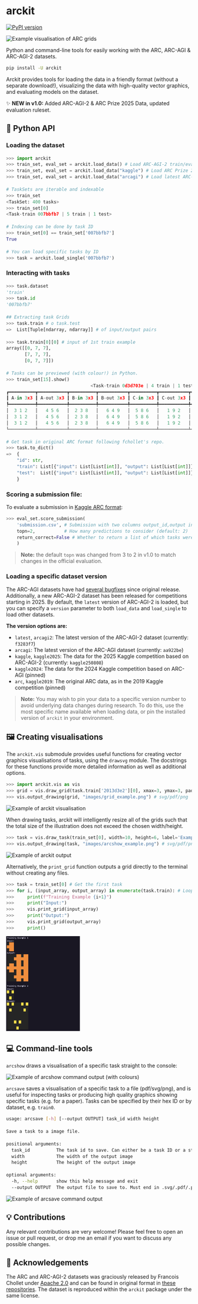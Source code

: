 # arckit

[![PyPI version](https://badge.fury.io/py/arckit.svg)](https://badge.fury.io/py/arckit)

![Example visualisation of ARC grids](./images/allgrids10.svg)

Python and command-line tools for easily working with the ARC, ARC-AGI & ARC-AGI-2 datasets. 

```bash
pip install -U arckit
```

Arckit provides tools for loading the data in a friendly format (without a separate download!), visualizing the data with high-quality vector graphics, and evaluating models on the dataset.

✨ **NEW in v1.0:** Added ARC-AGI-2 & ARC Prize 2025 Data, updated evaluation ruleset.

## 🐍 Python API

### Loading the dataset

```python
>>> import arckit
>>> train_set, eval_set = arckit.load_data() # Load ARC-AGI-2 train/eval.
>>> train_set, eval_set = arckit.load_data("kaggle") # Load ARC Prize 2025
>>> train_set, eval_set = arckit.load_data("arcagi") # Load latest ARC-AGI-1

# TaskSets are iterable and indexable
>>> train_set 
<TaskSet: 400 tasks>
>>> train_set[0]
<Task-train 007bbfb7 | 5 train | 1 test>

# Indexing can be done by task ID
>>> train_set[0] == train_set['007bbfb7']
True

# You can load specific tasks by ID
>>> task = arckit.load_single('007bbfb7')
```

### Interacting with tasks

```python
>>> task.dataset
'train'
>>> task.id
'007bbfb7'

## Extracting task Grids
>>> task.train # o task.test
=>  List[Tuple[ndarray, ndarray]] # of input/output pairs

>>> task.train[0][0] # input of 1st train example
array([[0, 7, 7],
       [7, 7, 7],
       [0, 7, 7]])

# Tasks can be previewed (with colour!) in Python.
>>> train_set[15].show()
                                <Task-train 0d3d703e | 4 train | 1 test>
┏━━━━━━━━━━┳━━━━━━━━━━━┳━━━━━━━━━━┳━━━━━━━━━━━┳━━━━━━━━━━┳━━━━━━━━━━━┳━━━━━━━━━━┳━━━━━━━━━━━┳━━┳━━━━━━━━┓
┃ A-in 3x3 ┃ A-out 3x3 ┃ B-in 3x3 ┃ B-out 3x3 ┃ C-in 3x3 ┃ C-out 3x3 ┃ D-in 3x3 ┃ D-out 3x3 ┃  ┃ TA-in  ┃
┡━━━━━━━━━━╇━━━━━━━━━━━╇━━━━━━━━━━╇━━━━━━━━━━━╇━━━━━━━━━━╇━━━━━━━━━━━╇━━━━━━━━━━╇━━━━━━━━━━━╇━━╇━━━━━━━━┩
│  3 1 2   │   4 5 6   │  2 3 8   │   6 4 9   │  5 8 6   │   1 9 2   │  9 4 2   │   8 3 6   │  │ 8 1 3  │
│  3 1 2   │   4 5 6   │  2 3 8   │   6 4 9   │  5 8 6   │   1 9 2   │  9 4 2   │   8 3 6   │  │ 8 1 3  │
│  3 1 2   │   4 5 6   │  2 3 8   │   6 4 9   │  5 8 6   │   1 9 2   │  9 4 2   │   8 3 6   │  │ 8 1 3  │
└──────────┴───────────┴──────────┴───────────┴──────────┴───────────┴──────────┴───────────┴──┴────────┘

# Get task in original ARC format following fchollet's repo.
>>> task.to_dict()
=>  {
    "id": str,
    "train": List[{"input": List[List[int]], "output": List[List[int]]}],
    "test":  List[{"input": List[List[int]], "output": List[List[int]]}]
    }
```

### Scoring a submission file:

To evaluate a submission in [Kaggle ARC format](https://www.kaggle.com/competitions/abstraction-and-reasoning-challenge/overview/evaluation):

```python
>>> eval_set.score_submission(
    'submission.csv', # Submission with two columns output_id,output in Kaggle fomrat
    topn=2,           # How many predictions to consider (default: 2)
    return_correct=False # Whether to return a list of which tasks were solved
    )
```

> **Note:** the default `topn` was changed from 3 to 2 in v1.0 to match changes in the official evaluation.

### Loading a specific dataset version

The ARC-AGI datasets have had [several bugfixes](https://github.com/arcprize/ARC-AGI-2/blob/main/changelog.md) since original release. Additionally, a new ARC-AGI-2 dataset has been released for competitions starting in 2025. By default, the `latest` version of ARC-AGI-2 is loaded, but you can specify a `version` parameter to both `load_data` and `load_single` to load other datasets. 

**The version options are:**

- `latest`, `arcagi2`: The latest version of the ARC-AGI-2 dataset (currently: `f3283f7`)
- `arcagi`: The latest version of the ARC-AGI dataset (currently: `aa922be`)
- `kaggle`, `kaggle2025`: The data for the 2025 Kaggle competition based on ARC-AGI-2 (currently: `kaggle250808`)
- `kaggle2024`: The data for the 2024 Kaggle competition based on ARC-AGI (pinned)
- `arc`, `kaggle2019`: The original ARC data, as in the 2019 Kaggle competition (pinned)

> **Note:** You may wish to pin your data to a specific version number to avoid underlying data changes during research. To do this, use the most specific name available when loading data, or pin the installed version of `arckit` in your environment.

## 🖼️ Creating visualisations

The `arckit.vis` submodule provides useful functions for creating vector graphics visualisations of tasks, using the `drawsvg` module. The docstrings for these functions provide more detailed information as well as additional options.

```python
>>> import arckit.vis as vis
>>> grid = vis.draw_grid(task.train['2013d3e2'][0], xmax=3, ymax=3, padding=.5, label='Example')
>>> vis.output_drawing(grid, "images/grid_example.png") # svg/pdf/png
```

![Example of arckit visualisation](./images/grid_example.png)

When drawing tasks, arckit will intelligently resize all of the grids such that the total size of the illustration does not exceed the chosen width/height.

```python
>>> task = vis.draw_task(train_set[0], width=10, height=6, label='Example')
>>> vis.output_drawing(task, "images/arcshow_example.png") # svg/pdf/png
```

![Example of arckit output](./images/arcsave_example.png)

Alternatively, the `print_grid` function outputs a grid directly to the terminal without creating any files.

```python
>>> task = train_set[0] # Get the first task
>>> for i, (input_array, output_array) in enumerate(task.train): # Loop through the training examples
>>>     print(f"Training Example {i+1}")
>>>     print("Input:")
>>>     vis.print_grid(input_array)
>>>     print("Output:")
>>>     vis.print_grid(output_array)
>>>     print()
```

<img src="./images/arc_terminal_print_grid_example.png" width="200">

## 💻 Command-line tools

`arcshow` draws a visualisation of a specific task straight to the console:

![Example of arcshow command output (with colours)](./images/arcshow_example.png)

`arcsave` saves a visualisation of a specific task to a file (pdf/svg/png), and is useful for inspecting tasks or producing high quality graphics showing specific tasks (e.g. for a paper). Tasks can be specified by their hex ID or by dataset, e.g. `train0`.

```bash
usage: arcsave [-h] [--output OUTPUT] task_id width height

Save a task to a image file.

positional arguments:
  task_id          The task id to save. Can either be a task ID or a string e.g. `train0`
  width            The width of the output image
  height           The height of the output image

optional arguments:
  -h, --help       show this help message and exit
  --output OUTPUT  The output file to save to. Must end in .svg/.pdf/.png. By default, pdf is used.
  ```

![Example of arcsave command output](./images/arcsave_example.png)

## 💡 Contributions

Any relevant contributions are very welcome! Please feel free to open an issue or pull request, or drop me an email if you want to discuss any possible changes.

## 📜 Acknowledgements

The ARC and ARC-AGI-2 datasets was graciously released by Francois Chollet under [Apache 2.0](https://github.com/fchollet/ARC/blob/master/LICENSE) and can be found in original format in [these](https://github.com/fchollet/ARC) [repositories](https://github.com/arcprize/ARC-AGI-2).  The dataset is reproduced within the `arckit` package under the same license.
